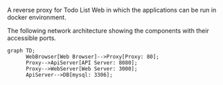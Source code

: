 A reverse proxy for Todo List Web in which the applications can be run in docker environment.

The following network architecture showing the components with their accessible ports.

```mermaid
graph TD;
      WebBrowser[Web Browser]-->Proxy[Proxy: 80];
      Proxy-->ApiServer[API Server: 8080];
      Proxy-->WebServer[Web Server: 3000];
      ApiServer-->DB[mysql: 3306];
```